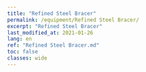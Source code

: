 ```yaml
---
title: "Refined Steel Bracer"
permalink: /equipment/Refined Steel Bracer/
excerpt: "Refined Steel Bracer"
last_modified_at: 2021-01-26
lang: en
ref: "Refined Steel Bracer.md"
toc: false
classes: wide
---
```


